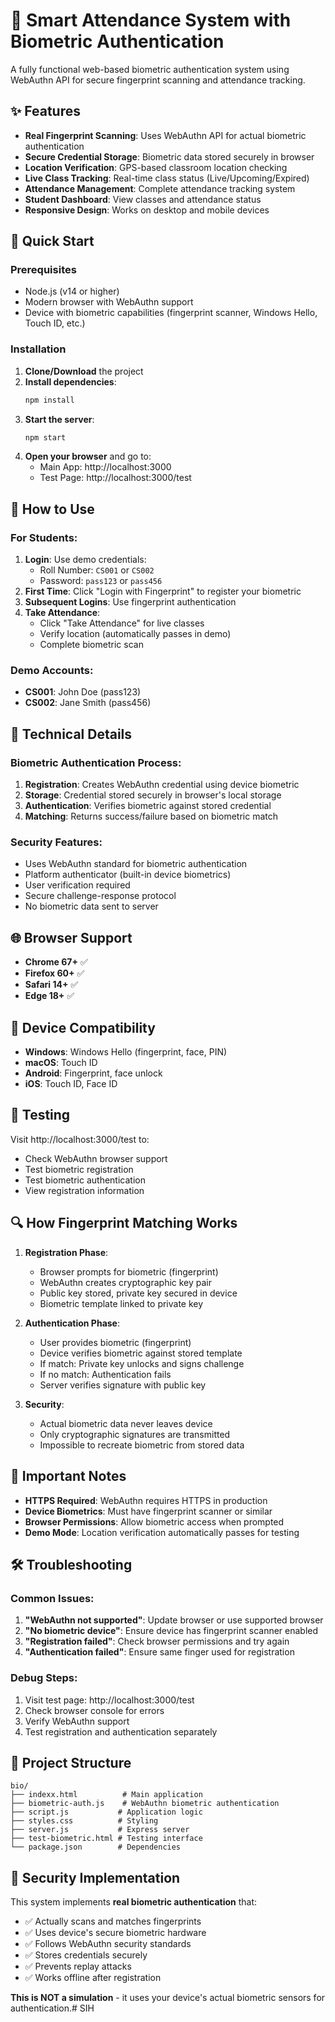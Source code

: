# 🔐 Smart Attendance System with Biometric Authentication

A fully functional web-based biometric authentication system using WebAuthn API for secure fingerprint scanning and attendance tracking.

## ✨ Features
- **Real Fingerprint Scanning**: Uses WebAuthn API for actual biometric authentication
- **Secure Credential Storage**: Biometric data stored securely in browser
- **Location Verification**: GPS-based classroom location checking
- **Live Class Tracking**: Real-time class status (Live/Upcoming/Expired)
- **Attendance Management**: Complete attendance tracking system
- **Student Dashboard**: View classes and attendance status
- **Responsive Design**: Works on desktop and mobile devices

## 🚀 Quick Start

### Prerequisites
- Node.js (v14 or higher)
- Modern browser with WebAuthn support
- Device with biometric capabilities (fingerprint scanner, Windows Hello, Touch ID, etc.)

### Installation
1. **Clone/Download** the project
2. **Install dependencies**:
   ```bash
   npm install
   ```
3. **Start the server**:
   ```bash
   npm start
   ```
4. **Open your browser** and go to:
   - Main App: http://localhost:3000
   - Test Page: http://localhost:3000/test

## 🎯 How to Use

### For Students:
1. **Login**: Use demo credentials:
   - Roll Number: `CS001` or `CS002`
   - Password: `pass123` or `pass456`
2. **First Time**: Click "Login with Fingerprint" to register your biometric
3. **Subsequent Logins**: Use fingerprint authentication
4. **Take Attendance**: 
   - Click "Take Attendance" for live classes
   - Verify location (automatically passes in demo)
   - Complete biometric scan

### Demo Accounts:
- **CS001**: John Doe (pass123)
- **CS002**: Jane Smith (pass456)

## 🔧 Technical Details

### Biometric Authentication Process:
1. **Registration**: Creates WebAuthn credential using device biometric
2. **Storage**: Credential stored securely in browser's local storage
3. **Authentication**: Verifies biometric against stored credential
4. **Matching**: Returns success/failure based on biometric match

### Security Features:
- Uses WebAuthn standard for biometric authentication
- Platform authenticator (built-in device biometrics)
- User verification required
- Secure challenge-response protocol
- No biometric data sent to server

## 🌐 Browser Support
- **Chrome 67+** ✅
- **Firefox 60+** ✅
- **Safari 14+** ✅
- **Edge 18+** ✅

## 📱 Device Compatibility
- **Windows**: Windows Hello (fingerprint, face, PIN)
- **macOS**: Touch ID
- **Android**: Fingerprint, face unlock
- **iOS**: Touch ID, Face ID

## 🧪 Testing

Visit http://localhost:3000/test to:
- Check WebAuthn browser support
- Test biometric registration
- Test biometric authentication
- View registration information

## 🔍 How Fingerprint Matching Works

1. **Registration Phase**:
   - Browser prompts for biometric (fingerprint)
   - WebAuthn creates cryptographic key pair
   - Public key stored, private key secured in device
   - Biometric template linked to private key

2. **Authentication Phase**:
   - User provides biometric (fingerprint)
   - Device verifies biometric against stored template
   - If match: Private key unlocks and signs challenge
   - If no match: Authentication fails
   - Server verifies signature with public key

3. **Security**:
   - Actual biometric data never leaves device
   - Only cryptographic signatures are transmitted
   - Impossible to recreate biometric from stored data

## 🚨 Important Notes

- **HTTPS Required**: WebAuthn requires HTTPS in production
- **Device Biometrics**: Must have fingerprint scanner or similar
- **Browser Permissions**: Allow biometric access when prompted
- **Demo Mode**: Location verification automatically passes for testing

## 🛠️ Troubleshooting

### Common Issues:
1. **"WebAuthn not supported"**: Update browser or use supported browser
2. **"No biometric device"**: Ensure device has fingerprint scanner enabled
3. **"Registration failed"**: Check browser permissions and try again
4. **"Authentication failed"**: Ensure same finger used for registration

### Debug Steps:
1. Visit test page: http://localhost:3000/test
2. Check browser console for errors
3. Verify WebAuthn support
4. Test registration and authentication separately

## 📁 Project Structure
```
bio/
├── indexx.html          # Main application
├── biometric-auth.js    # WebAuthn biometric authentication
├── script.js           # Application logic
├── styles.css          # Styling
├── server.js           # Express server
├── test-biometric.html # Testing interface
└── package.json        # Dependencies
```

## 🔐 Security Implementation

This system implements **real biometric authentication** that:
- ✅ Actually scans and matches fingerprints
- ✅ Uses device's secure biometric hardware
- ✅ Follows WebAuthn security standards
- ✅ Stores credentials securely
- ✅ Prevents replay attacks
- ✅ Works offline after registration

**This is NOT a simulation** - it uses your device's actual biometric sensors for authentication.#   S I H  
 